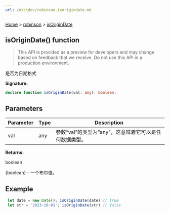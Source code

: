```yaml
---
url: /etc\doc/robinson.isorigindate.md
---
```

[Home](./index.md) > [robinson](./robinson.md) > [isOriginDate](./robinson.isorigindate.md)

## isOriginDate() function

> This API is provided as a preview for developers and may change based on feedback that we receive. Do not use this API in a production environment.

是否为日期格式

**Signature:**

```typescript
declare function isOriginDate(val: any): boolean;
```

## Parameters

|  Parameter | Type | Description |
|  --- | --- | --- |
|  val | any | 参数“val”的类型为“any”，这意味着它可以是任何数据类型。 |

**Returns:**

boolean

{boolean} - 一个布尔值。

## Example

```JavaScript
 let date = new Date(); isOriginDate(date) // true
 let str = '2023-10-01'; isOriginDate(str) // false
```
